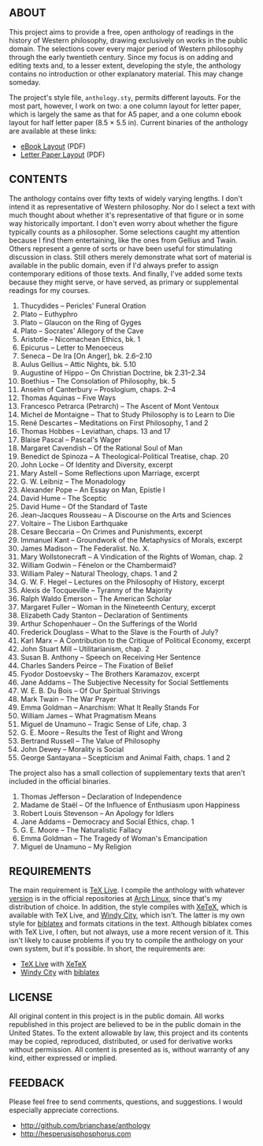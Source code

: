 ## ABOUT

This project aims to provide a free, open anthology of readings in the
history of Western philosophy, drawing exclusively on works in the
public domain. The selections cover every major period of Western
philosophy through the early twentieth century. Since my focus is on
adding and editing texts and, to a lesser extent, developing the
style, the anthology contains no introduction or other explanatory
material. This may change someday.

The project's style file, `anthology.sty`, permits different layouts.
For the most part, however, I work on two: a one column layout for
letter paper, which is largely the same as that for A5 paper, and a
one column ebook layout for half letter paper (8.5 × 5.5 in). Current
binaries of the anthology are available at these links:

* [eBook Layout](http://hesperusisphosphorus.com/projects/anthology-ebook.pdf "eBook Layout") (PDF)
* [Letter Paper Layout](http://hesperusisphosphorus.com/projects/anthology-letter.pdf "Letter Paper Layout") (PDF)

## CONTENTS

The anthology contains over fifty texts of widely varying lengths. I
don't intend it as representative of Western philosophy. Nor do I
select a text with much thought about whether it's representative of
that figure or in some way historically important. I don't even worry
about whether the figure typically counts as a philosopher. Some
selections caught my attention because I find them entertaining, like
the ones from Gellius and Twain. Others represent a genre of sorts or
have been useful for stimulating discussion in class. Still others
merely demonstrate what sort of material is available in the public
domain, even if I'd always prefer to assign contemporary editions of
those texts. And finally, I've added some texts because they might
serve, or have served, as primary or supplemental readings for my
courses.

1. Thucydides – Pericles' Funeral Oration
1. Plato – Euthyphro
1. Plato – Glaucon on the Ring of Gyges
1. Plato – Socrates' Allegory of the Cave
1. Aristotle – Nicomachean Ethics, bk. 1
1. Epicurus – Letter to Menoeceus
1. Seneca – De Ira [On Anger], bk. 2.6–2.10
1. Aulus Gellius – Attic Nights, bk. 5.10
1. Augustine of Hippo – On Christian Doctrine, bk 2.31–2.34
1. Boethius – The Consolation of Philosophy, bk. 5
1. Anselm of Canterbury – Proslogium, chaps. 2–4
1. Thomas Aquinas – Five Ways
1. Francesco Petrarca (Petrarch) – The Ascent of Mont Ventoux
1. Michel de Montaigne – That to Study Philosophy is to Learn to Die
1. René Descartes – Meditations on First Philosophy, 1 and 2
1. Thomas Hobbes – Leviathan, chaps. 13 and 17
1. Blaise Pascal – Pascal's Wager
1. Margaret Cavendish – Of the Rational Soul of Man
1. Benedict de Spinoza – A Theological-Political Treatise, chap. 20
1. John Locke – Of Identity and Diversity, excerpt
1. Mary Astell – Some Reflections upon Marriage, excerpt
1. G. W. Leibniz – The Monadology
1. Alexander Pope – An Essay on Man, Epistle I
1. David Hume – The Sceptic
1. David Hume – Of the Standard of Taste
1. Jean-Jacques Rousseau – A Discourse on the Arts and Sciences
1. Voltaire – The Lisbon Earthquake
1. Cesare Beccaria – On Crimes and Punishments, excerpt
1. Immanuel Kant – Groundwork of the Metaphysics of Morals, excerpt
1. James Madison – The Federalist. No. X.
1. Mary Wollstonecraft – A Vindication of the Rights of Woman, chap. 2
1. William Godwin – Fénelon or the Chambermaid?
1. William Paley – Natural Theology, chaps. 1 and 2
1. G. W. F. Hegel – Lectures on the Philosophy of History, excerpt
1. Alexis de Tocqueville – Tyranny of the Majority
1. Ralph Waldo Emerson – The American Scholar
1. Margaret Fuller – Woman in the Nineteenth Century, excerpt
1. Elizabeth Cady Stanton – Declaration of Sentiments
1. Arthur Schopenhauer – On the Sufferings of the World
1. Frederick Douglass – What to the Slave is the Fourth of July?
1. Karl Marx – A Contribution to the Critique of Political Economy, excerpt
1. John Stuart Mill – Utilitarianism, chap. 2
1. Susan B. Anthony – Speech on Receiving Her Sentence
1. Charles Sanders Peirce – The Fixation of Belief
1. Fyodor Dostoevsky – The Brothers Karamazov, excerpt
1. Jane Addams – The Subjective Necessity for Social Settlements
1. W. E. B. Du Bois – Of Our Spiritual Strivings
1. Mark Twain – The War Prayer
1. Emma Goldman – Anarchism: What It Really Stands For
1. William James – What Pragmatism Means
1. Miguel de Unamuno – Tragic Sense of Life, chap. 3
1. G. E. Moore – Results the Test of Right and Wrong
1. Bertrand Russell – The Value of Philosophy
1. John Dewey – Morality is Social
1. George Santayana – Scepticism and Animal Faith, chaps. 1 and 2

The project also has a small collection of supplementary texts that
aren't included in the official binaries.

1. Thomas Jefferson – Declaration of Independence
1. Madame de Staël – Of the Influence of Enthusiasm upon Happiness
1. Robert Louis Stevenson – An Apology for Idlers
1. Jane Addams – Democracy and Social Ethics, chap. 1
1. G. E. Moore – The Naturalistic Fallacy
1. Emma Goldman – The Tragedy of Woman's Emancipation
1. Miguel de Unamuno – My Religion

## REQUIREMENTS

The main requirement is [TeX Live](http://www.tug.org/texlive "TeX
Live"). I compile the anthology with whatever
[version](https://www.archlinux.org/packages/?q=texlive) is in the
official repositories at [Arch Linux](https://www.archlinux.org/ "Arch
Linux"), since that's my distribution of choice. In addition, the
style compiles with [XeTeX](http://en.wikipedia.org/wiki/XeTeX
"XeTeX"), which is available with TeX Live, and [Windy
City](http://github.com/brianchase/windycity "Windy City"), which
isn't. The latter is my own style for
[biblatex](http://www.ctan.org/pkg/biblatex "biblatex") and formats
citations in the text. Although biblatex comes with TeX Live, I often,
but not always, use a more recent version of it. This isn't likely to
cause problems if you try to compile the anthology on your own
system, but it's possible. In short, the requirements are:

* [TeX Live](http://www.tug.org/texlive "TeX Live") with [XeTeX](http://en.wikipedia.org/wiki/XeTeX "XeTeX")
* [Windy City](http://github.com/brianchase/windycity "Windy City") with [biblatex](http://www.ctan.org/pkg/biblatex "biblatex")

## LICENSE

All original content in this project is in the public domain. All
works republished in this project are believed to be in the public
domain in the United States. To the extent allowable by law, this
project and its contents may be copied, reproduced, distributed, or
used for derivative works without permission. All content is presented
as is, without warranty of any kind, either expressed or implied.

## FEEDBACK

Please feel free to send comments, questions, and suggestions. I would
especially appreciate corrections.

* http://github.com/brianchase/anthology
* http://hesperusisphosphorus.com

